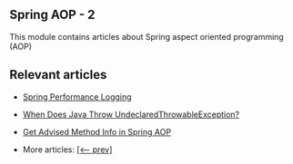 ## Spring AOP - 2

This module contains articles about Spring aspect oriented programming (AOP)

## Relevant articles

- [Spring Performance Logging](docs/Spring_Performance_Logging.md)
- [When Does Java Throw UndeclaredThrowableException?](docs/Spring_UndeclaredThrowableException.md)
- [Get Advised Method Info in Spring AOP]()

- More articles: [[<-- prev]](../spring-aop-1/README.md)